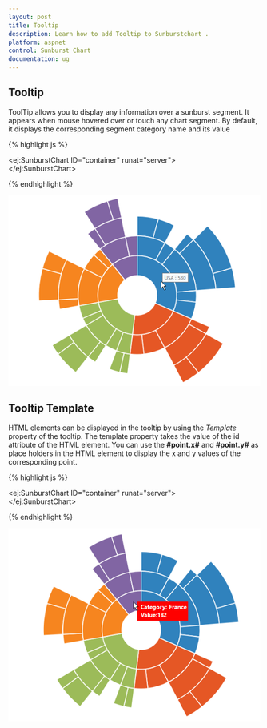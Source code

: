 ```yaml
---
layout: post
title: Tooltip
description: Learn how to add Tooltip to Sunburstchart .
platform: aspnet
control: Sunburst Chart
documentation: ug
---
```


## Tooltip  

ToolTip allows you to display any information over a sunburst segment. It appears when mouse hovered over or touch any chart segment. By default, it displays the corresponding segment category name and its value

{% highlight js %}

<ej:SunburstChart  ID="container" runat="server"> 
<Tooltip Visible="true" />                            
</ej:SunburstChart> 

{% endhighlight %}

![](Tooltip_images/Tooltip_img1.png)

## Tooltip Template   

HTML elements can be displayed in the tooltip by using the *Template* property of the tooltip. The template property takes the value of the id attribute of the HTML element. You can use the **#point.x#** and **#point.y#** as place holders in the HTML element to display the x and y values of the corresponding point.

{% highlight js %}

<div id="Tooltip" style="display: none;">
        <div id="value" style="background-color:red;padding-top:3px;padding-right:3px">
            <div>
                <label id="efpercentage" style="color:white">
                    &nbsp;&nbsp;Category:&nbsp;#point.x#
                   <br />&nbsp;&nbsp;Value:#point.y#
                </label>
            </div>
        </div>
    </div>

<ej:SunburstChart  ID="container" runat="server"> 
<Tooltip Visible="true" Template="Tooltip" />                            
</ej:SunburstChart> 


{% endhighlight %}

![](Tooltip_images/Tooltip_img2.png)
